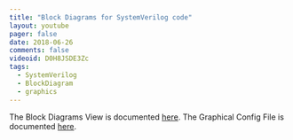 ```yaml
---
title: "Block Diagrams for SystemVerilog code"
layout: youtube
pager: false
date: 2018-06-26
comments: false
videoid: D0H8JSDE3Zc
tags:
  - SystemVerilog
  - BlockDiagram
  - graphics
---
```


The Block Diagrams View is documented [here](/manual/views#block).
The Graphical Config File is documented [here](/tech/using-graphics-configuration).
